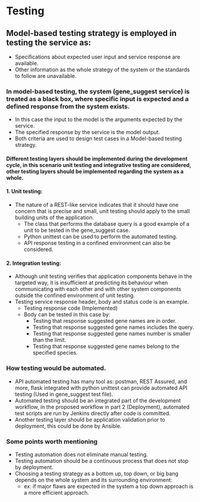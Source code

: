# Testing

## Model-based testing strategy is employed in testing the service as:
  - Specifications about expected user input and service response are available.
  - Other information as the whole strategy of the system or the standards to follow are unavailable.

### In model-based testing, the system (gene_suggest service) is treated as a black box, where specific input is expected and a defined response from the system exists.
  - In this case the input to the model is the arguments expected by the service.
  - The specified response by the service is the model output.
  - Both criteria are used to design test cases in a Model-based testing strategy.

#### Different testing layers should be implemented during the development cycle, in this scenario unit testing and integrative testing are considered, other testing layers should be implemented regarding the system as a whole.

#### 1. Unit testing:
  - The nature of a REST-like service indicates that it should have one concern that is precise and small, unit testing should apply to the small building units of the application.
    - The class that performs the database query is a good example of a unit to be tested in the gene_suggest case.
    - Python unittest can be used to perform the automated testing.
    - API response testing in a confined environment can also be considered.

#### 2. Integration testing:
  - Although unit testing verifies that application components behave in the targeted way, it is insufficient at predicting its behaviour when communicating with each other and with other system components outside the confined environment of unit testing.
  - Testing service response header, body and status code is an example.
    - Testing response code (Implemented)
    - Body can be tested in this case by:
      - Testing that response suggested gene names are in order.
      - Testing that response suggested gene names includes the query.
      - Testing that response suggested gene names number is smaller than the limit.
      - Testing that response suggested gene names belong to the specified species.


### How testing would be automated.
  - API automated testing has many tool as: postman, REST Assured, and more, flask integrated with python unittest can provide automated API testing (Used in gene_suggest test file).
  - Automated testing should be an integrated part of the development workflow, in the proposed workflow in part 2 (Deployment), automated test scripts are run by Jenkins directly after code is committed.
  - Another testing layer should be application validation prior to deployment, this could be done by Ansible.
 
### Some points worth mentioning
  - Testing automation does not eliminate manual testing.
  - Testing automation should be a continuous process that does not stop by deployment.
  - Choosing a testing strategy as a bottom up, top down, or big bang depends on the whole system and its surrounding environment:
    - ex: if major flaws are expected in the system a top down approach is a more efficient approach.
 





